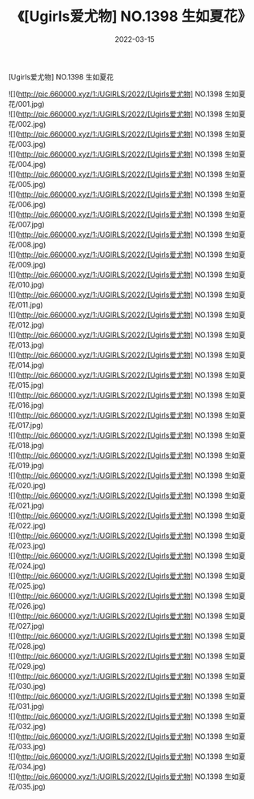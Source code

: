 ﻿---
layout: post
title:  《[Ugirls爱尤物] NO.1398 生如夏花》
date:   2022-03-15
img: http://pic.660000.xyz/1:/UGIRLS/2022/[Ugirls爱尤物] NO.1398 生如夏花/000.jpg
categories: [美女, 清纯, 唯美]
---

[Ugirls爱尤物] NO.1398 生如夏花

 ![](http://pic.660000.xyz/1:/UGIRLS/2022/[Ugirls爱尤物] NO.1398 生如夏花/001.jpg) <br>![](http://pic.660000.xyz/1:/UGIRLS/2022/[Ugirls爱尤物] NO.1398 生如夏花/002.jpg) <br>![](http://pic.660000.xyz/1:/UGIRLS/2022/[Ugirls爱尤物] NO.1398 生如夏花/003.jpg) <br>![](http://pic.660000.xyz/1:/UGIRLS/2022/[Ugirls爱尤物] NO.1398 生如夏花/004.jpg) <br>![](http://pic.660000.xyz/1:/UGIRLS/2022/[Ugirls爱尤物] NO.1398 生如夏花/005.jpg) <br>![](http://pic.660000.xyz/1:/UGIRLS/2022/[Ugirls爱尤物] NO.1398 生如夏花/006.jpg) <br>![](http://pic.660000.xyz/1:/UGIRLS/2022/[Ugirls爱尤物] NO.1398 生如夏花/007.jpg) <br>![](http://pic.660000.xyz/1:/UGIRLS/2022/[Ugirls爱尤物] NO.1398 生如夏花/008.jpg) <br>![](http://pic.660000.xyz/1:/UGIRLS/2022/[Ugirls爱尤物] NO.1398 生如夏花/009.jpg) <br>![](http://pic.660000.xyz/1:/UGIRLS/2022/[Ugirls爱尤物] NO.1398 生如夏花/010.jpg) <br>![](http://pic.660000.xyz/1:/UGIRLS/2022/[Ugirls爱尤物] NO.1398 生如夏花/011.jpg) <br>![](http://pic.660000.xyz/1:/UGIRLS/2022/[Ugirls爱尤物] NO.1398 生如夏花/012.jpg) <br>![](http://pic.660000.xyz/1:/UGIRLS/2022/[Ugirls爱尤物] NO.1398 生如夏花/013.jpg) <br>![](http://pic.660000.xyz/1:/UGIRLS/2022/[Ugirls爱尤物] NO.1398 生如夏花/014.jpg) <br>![](http://pic.660000.xyz/1:/UGIRLS/2022/[Ugirls爱尤物] NO.1398 生如夏花/015.jpg) <br>![](http://pic.660000.xyz/1:/UGIRLS/2022/[Ugirls爱尤物] NO.1398 生如夏花/016.jpg) <br>![](http://pic.660000.xyz/1:/UGIRLS/2022/[Ugirls爱尤物] NO.1398 生如夏花/017.jpg) <br>![](http://pic.660000.xyz/1:/UGIRLS/2022/[Ugirls爱尤物] NO.1398 生如夏花/018.jpg) <br>![](http://pic.660000.xyz/1:/UGIRLS/2022/[Ugirls爱尤物] NO.1398 生如夏花/019.jpg) <br>![](http://pic.660000.xyz/1:/UGIRLS/2022/[Ugirls爱尤物] NO.1398 生如夏花/020.jpg) <br>![](http://pic.660000.xyz/1:/UGIRLS/2022/[Ugirls爱尤物] NO.1398 生如夏花/021.jpg) <br>![](http://pic.660000.xyz/1:/UGIRLS/2022/[Ugirls爱尤物] NO.1398 生如夏花/022.jpg) <br>![](http://pic.660000.xyz/1:/UGIRLS/2022/[Ugirls爱尤物] NO.1398 生如夏花/023.jpg) <br>![](http://pic.660000.xyz/1:/UGIRLS/2022/[Ugirls爱尤物] NO.1398 生如夏花/024.jpg) <br>![](http://pic.660000.xyz/1:/UGIRLS/2022/[Ugirls爱尤物] NO.1398 生如夏花/025.jpg) <br>![](http://pic.660000.xyz/1:/UGIRLS/2022/[Ugirls爱尤物] NO.1398 生如夏花/026.jpg) <br>![](http://pic.660000.xyz/1:/UGIRLS/2022/[Ugirls爱尤物] NO.1398 生如夏花/027.jpg) <br>![](http://pic.660000.xyz/1:/UGIRLS/2022/[Ugirls爱尤物] NO.1398 生如夏花/028.jpg) <br>![](http://pic.660000.xyz/1:/UGIRLS/2022/[Ugirls爱尤物] NO.1398 生如夏花/029.jpg) <br>![](http://pic.660000.xyz/1:/UGIRLS/2022/[Ugirls爱尤物] NO.1398 生如夏花/030.jpg) <br>![](http://pic.660000.xyz/1:/UGIRLS/2022/[Ugirls爱尤物] NO.1398 生如夏花/031.jpg) <br>![](http://pic.660000.xyz/1:/UGIRLS/2022/[Ugirls爱尤物] NO.1398 生如夏花/032.jpg) <br>![](http://pic.660000.xyz/1:/UGIRLS/2022/[Ugirls爱尤物] NO.1398 生如夏花/033.jpg) <br>![](http://pic.660000.xyz/1:/UGIRLS/2022/[Ugirls爱尤物] NO.1398 生如夏花/034.jpg) <br>![](http://pic.660000.xyz/1:/UGIRLS/2022/[Ugirls爱尤物] NO.1398 生如夏花/035.jpg) <br>